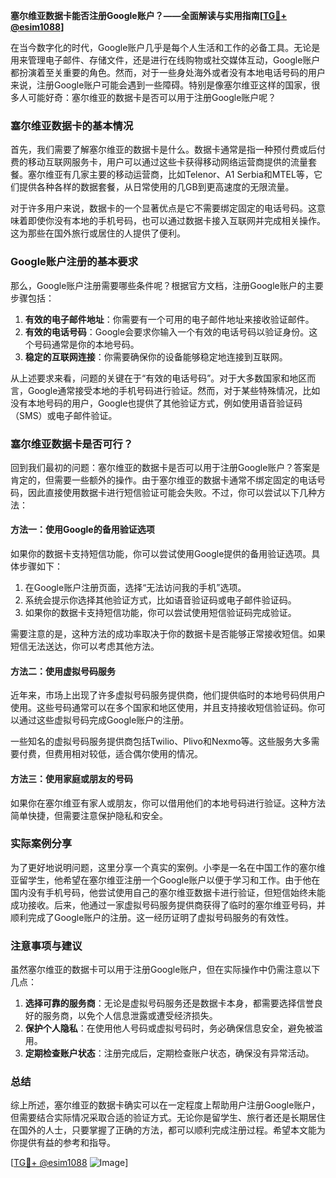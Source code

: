 **塞尔维亚数据卡能否注册Google账户？——全面解读与实用指南[[TG💪+ @esim1088](https://t.me/s/esim1088)]**

在当今数字化的时代，Google账户几乎是每个人生活和工作的必备工具。无论是用来管理电子邮件、存储文件，还是进行在线购物或社交媒体互动，Google账户都扮演着至关重要的角色。然而，对于一些身处海外或者没有本地电话号码的用户来说，注册Google账户可能会遇到一些障碍。特别是像塞尔维亚这样的国家，很多人可能好奇：塞尔维亚的数据卡是否可以用于注册Google账户呢？

### 塞尔维亚数据卡的基本情况

首先，我们需要了解塞尔维亚的数据卡是什么。数据卡通常是指一种预付费或后付费的移动互联网服务卡，用户可以通过这些卡获得移动网络运营商提供的流量套餐。塞尔维亚有几家主要的移动运营商，比如Telenor、A1 Serbia和MTEL等，它们提供各种各样的数据套餐，从日常使用的几GB到更高速度的无限流量。

对于许多用户来说，数据卡的一个显著优点是它不需要绑定固定的电话号码。这意味着即使你没有本地的手机号码，也可以通过数据卡接入互联网并完成相关操作。这为那些在国外旅行或居住的人提供了便利。

### Google账户注册的基本要求

那么，Google账户注册需要哪些条件呢？根据官方文档，注册Google账户的主要步骤包括：

1. **有效的电子邮件地址**：你需要有一个可用的电子邮件地址来接收验证邮件。
2. **有效的电话号码**：Google会要求你输入一个有效的电话号码以验证身份。这个号码通常是你的本地号码。
3. **稳定的互联网连接**：你需要确保你的设备能够稳定地连接到互联网。

从上述要求来看，问题的关键在于“有效的电话号码”。对于大多数国家和地区而言，Google通常接受本地的手机号码进行验证。然而，对于某些特殊情况，比如没有本地号码的用户，Google也提供了其他验证方式，例如使用语音验证码（SMS）或电子邮件验证。

### 塞尔维亚数据卡是否可行？

回到我们最初的问题：塞尔维亚的数据卡是否可以用于注册Google账户？答案是肯定的，但需要一些额外的操作。由于塞尔维亚的数据卡通常不绑定固定的电话号码，因此直接使用数据卡进行短信验证可能会失败。不过，你可以尝试以下几种方法：

#### 方法一：使用Google的备用验证选项

如果你的数据卡支持短信功能，你可以尝试使用Google提供的备用验证选项。具体步骤如下：

1. 在Google账户注册页面，选择“无法访问我的手机”选项。
2. 系统会提示你选择其他验证方式，比如语音验证码或电子邮件验证码。
3. 如果你的数据卡支持短信功能，你可以尝试使用短信验证码完成验证。

需要注意的是，这种方法的成功率取决于你的数据卡是否能够正常接收短信。如果短信无法送达，你可以考虑其他方法。

#### 方法二：使用虚拟号码服务

近年来，市场上出现了许多虚拟号码服务提供商，他们提供临时的本地号码供用户使用。这些号码通常可以在多个国家和地区使用，并且支持接收短信验证码。你可以通过这些虚拟号码完成Google账户的注册。

一些知名的虚拟号码服务提供商包括Twilio、Plivo和Nexmo等。这些服务大多需要付费，但费用相对较低，适合偶尔使用的情况。

#### 方法三：使用家庭或朋友的号码

如果你在塞尔维亚有家人或朋友，你可以借用他们的本地号码进行验证。这种方法简单快捷，但需要注意保护隐私和安全。

### 实际案例分享

为了更好地说明问题，这里分享一个真实的案例。小李是一名在中国工作的塞尔维亚留学生，他希望在塞尔维亚注册一个Google账户以便于学习和工作。由于他在国内没有手机号码，他尝试使用自己的塞尔维亚数据卡进行验证，但短信始终未能成功接收。后来，他通过一家虚拟号码服务提供商获得了临时的塞尔维亚号码，并顺利完成了Google账户的注册。这一经历证明了虚拟号码服务的有效性。

### 注意事项与建议

虽然塞尔维亚的数据卡可以用于注册Google账户，但在实际操作中仍需注意以下几点：

1. **选择可靠的服务商**：无论是虚拟号码服务还是数据卡本身，都需要选择信誉良好的服务商，以免个人信息泄露或遭受经济损失。
2. **保护个人隐私**：在使用他人号码或虚拟号码时，务必确保信息安全，避免被滥用。
3. **定期检查账户状态**：注册完成后，定期检查账户状态，确保没有异常活动。

### 总结

综上所述，塞尔维亚的数据卡确实可以在一定程度上帮助用户注册Google账户，但需要结合实际情况采取合适的验证方式。无论你是留学生、旅行者还是长期居住在国外的人士，只要掌握了正确的方法，都可以顺利完成注册过程。希望本文能为你提供有益的参考和指导。

[[TG💪+ @esim1088](https://t.me/s/esim1088) ![Image](https://i.postimg.cc/4NQfJmqS/Snipaste-2025-05-13-00-14-12.png)]